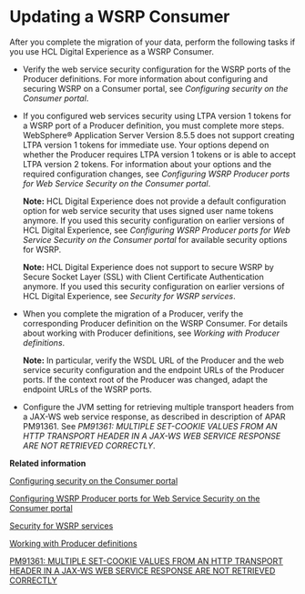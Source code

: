# Updating a WSRP Consumer

After you complete the migration of your data, perform the following tasks if you use HCL Digital Experience as a WSRP Consumer.

-   Verify the web service security configuration for the WSRP ports of the Producer definitions. For more information about configuring and securing WSRP on a Consumer portal, see *Configuring security on the Consumer portal*.

-   If you configured web services security using LTPA version 1 tokens for a WSRP port of a Producer definition, you must complete more steps. WebSphere® Application Server Version 8.5.5 does not support creating LTPA version 1 tokens for immediate use. Your options depend on whether the Producer requires LTPA version 1 tokens or is able to accept LTPA version 2 tokens. For information about your options and the required configuration changes, see *Configuring WSRP Producer ports for Web Service Security on the Consumer portal*.

    **Note:** HCL Digital Experience does not provide a default configuration option for web service security that uses signed user name tokens anymore. If you used this security configuration on earlier versions of HCL Digital Experience, see *Configuring WSRP Producer ports for Web Service Security on the Consumer portal* for available security options for WSRP.

    **Note:** HCL Digital Experience does not support to secure WSRP by Secure Socket Layer \(SSL\) with Client Certificate Authentication anymore. If you used this security configuration on earlier versions of HCL Digital Experience, see *Security for WSRP services*.

-   When you complete the migration of a Producer, verify the corresponding Producer definition on the WSRP Consumer. For details about working with Producer definitions, see *Working with Producer definitions*.

    **Note:** In particular, verify the WSDL URL of the Producer and the web service security configuration and the endpoint URLs of the Producer ports. If the context root of the Producer was changed, adapt the endpoint URLs of the WSRP ports.

-   Configure the JVM setting for retrieving multiple transport headers from a JAX-WS web service response, as described in description of APAR PM91361. See *PM91361: MULTIPLE SET-COOKIE VALUES FROM AN HTTP TRANSPORT HEADER IN A JAX-WS WEB SERVICE RESPONSE ARE NOT RETRIEVED CORRECTLY*.



**Related information**  


[Configuring security on the Consumer portal](../admin-system/wsrpt_cons_prep_sec.md)

[Configuring WSRP Producer ports for Web Service Security on the Consumer portal](../admin-system/wsrpt_cons_sec_ws_wss.md)

[Security for WSRP services](../admin-system/wsrpc_secy.md)

[Working with Producer definitions](../admin-system/wsrpt_cons_creat_prod.md)

[PM91361: MULTIPLE SET-COOKIE VALUES FROM AN HTTP TRANSPORT HEADER IN A JAX-WS WEB SERVICE RESPONSE ARE NOT RETRIEVED CORRECTLY](https://support.hcltechsw.com/csm)

